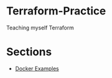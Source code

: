 # Terraform-Practice
Teaching myself Terraform

# Sections
* [Docker Examples](./learn-terraform-docker/README.md)